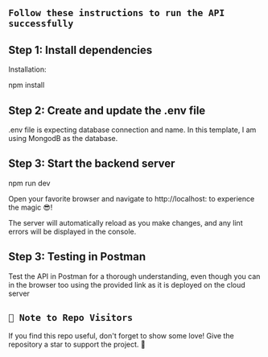 
## `Follow these instructions to run the API successfully`

## Step 1: Install dependencies

Installation:

npm install
## Step 2: Create and update the .env file

.env file is expecting database connection and name. In this template, I am using MongodB as the database.

## Step 3: Start the backend server
npm run dev

Open your favorite browser and navigate to http://localhost:<port> to experience the magic 😎!

The server will automatically reload as you make changes, and any lint errors will be displayed in the console.

## Step 3: Testing in Postman

Test the API in Postman for a thorough understanding, even though you can in the browser too using the provided link as it is deployed on the cloud server

## `🚀 Note to Repo Visitors`
If you find this repo useful, don't forget to show some love! Give the repository a star to support the project. 🌟

